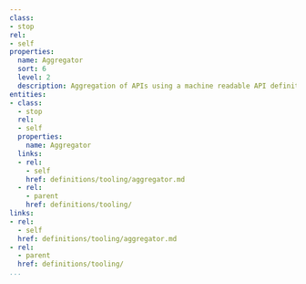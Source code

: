 ```yaml
---
class:
- stop
rel:
- self
properties:
  name: Aggregator
  sort: 6
  level: 2
  description: Aggregation of APIs using a machine readable API definition format.
entities:
- class:
  - stop
  rel:
  - self
  properties:
    name: Aggregator
  links:
  - rel:
    - self
    href: definitions/tooling/aggregator.md
  - rel:
    - parent
    href: definitions/tooling/
links:
- rel:
  - self
  href: definitions/tooling/aggregator.md
- rel:
  - parent
  href: definitions/tooling/
...
```

